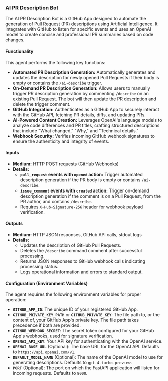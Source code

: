 ### AI PR Description Bot

The AI PR Description Bot is a GitHub App designed to automate the generation of Pull Request (PR) descriptions using Artificial Intelligence. It integrates with GitHub to listen for specific events and uses an OpenAI model to create concise and professional PR summaries based on code changes.

#### Functionality

This agent performs the following key functions:

*   **Automated PR Description Generation:** Automatically generates and updates the description for newly opened Pull Requests if their body is empty or contains the `/ai-describe` trigger.
*   **On-Demand PR Description Generation:** Allows users to manually trigger PR description generation by commenting `/describe` on an existing Pull Request. The bot will then update the PR description and delete the trigger comment.
*   **GitHub Integration:** Authenticates as a GitHub App to securely interact with the GitHub API, fetching PR details, diffs, and updating PRs.
*   **AI-Powered Content Creation:** Leverages OpenAI's language models to analyze code differences and PR titles, crafting structured descriptions that include "What changed," "Why," and "Technical details."
*   **Webhook Security:** Verifies incoming GitHub webhook signatures to ensure the authenticity and integrity of events.

#### Inputs

*   **Medium:** HTTP POST requests (GitHub Webhooks)
*   **Details:**
    *   **`pull_request` events with `opened` action:** Trigger automated description generation if the PR body is empty or contains `/ai-describe`.
    *   **`issue_comment` events with `created` action:** Trigger on-demand description generation if the comment is on a Pull Request, from the PR author, and contains `/describe`.
    *   Requires `X-Hub-Signature-256` header for webhook payload verification.

#### Outputs

*   **Medium:** HTTP JSON responses, GitHub API calls, stdout logs
*   **Details:**
    *   Updates the description of GitHub Pull Requests.
    *   Deletes the `/describe` command comment after successful processing.
    *   Returns JSON responses to GitHub webhook calls indicating processing status.
    *   Logs operational information and errors to standard output.

#### Configuration (Environment Variables)

The agent requires the following environment variables for proper operation:

*   **`GITHUB_APP_ID`**: The unique ID of your registered GitHub App.
*   **`GITHUB_PRIVATE_KEY_PATH`** or **`GITHUB_PRIVATE_KEY`**: The file path to, or the content of, your GitHub App's private key. The file path takes precedence if both are provided.
*   **`GITHUB_WEBHOOK_SECRET`**: The secret token configured for your GitHub App's webhooks, used for signature verification.
*   **`OPENAI_API_KEY`**: Your API key for authenticating with the OpenAI service.
*   **`OPENAI_BASE_URL`** (Optional): The base URL for the OpenAI API. Defaults to `https://api.openai.com/v1`.
*   **`DEFAULT_MODEL_NAME`** (Optional): The name of the OpenAI model to use for generating descriptions. Defaults to `gpt-4-turbo-preview`.
*   **`PORT`** (Optional): The port on which the FastAPI application will listen for incoming requests. Defaults to `8000`.